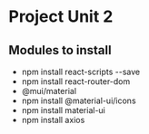 # Project Unit 2

## Modules to install
- npm install react-scripts --save
- npm install react-router-dom
- @mui/material
- npm install @material-ui/icons
- npm install material-ui
- npm install axios


